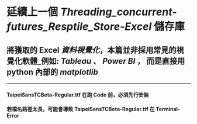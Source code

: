# 延續上一個 *Threading_concurrent-futures_Resptile_Store-Excel* 儲存庫

## 將獲取的 Excel _資料視覺化_，本篇並非採用常見的視覺化軟體_例如: *Tableau* 、 *Power BI* ， 而是直接用 python 內部的 *matplotlib*





-----------------------------------

#### TaipeiSansTCBeta-Regular.ttf 在跑 Code 前，必須先行安裝

#### 若檔名路徑太長，可能會導致 TaipeiSansTCBeta-Regular.ttf 在 Terminal-Error 

